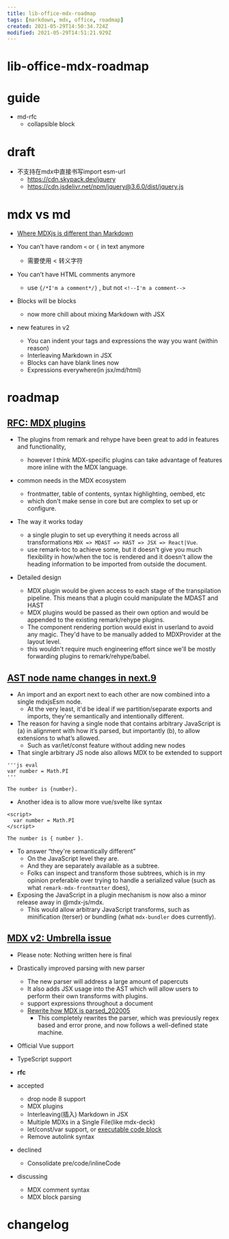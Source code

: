 ```yaml
---
title: lib-office-mdx-roadmap
tags: [markdown, mdx, office, roadmap]
created: 2021-05-29T14:50:34.724Z
modified: 2021-05-29T14:51:21.929Z
---
```


# lib-office-mdx-roadmap

# guide

- md-rfc
  - collapsible block
# draft
- 不支持在mdx中直接书写import esm-url
  - https://cdn.skypack.dev/jquery
  - https://cdn.jsdelivr.net/npm/jquery@3.6.0/dist/jquery.js
# mdx vs md
- [Where MDXjs is different than Markdown](https://github.com/mdx-js/mdx/pull/1039)

- You can’t have random `<` or `{` in text anymore
  - 需要使用 &lt; 转义字符
- You can’t have HTML comments anymore
  - use `{/*I'm a comment*/}` , but not `<!--I'm a comment-->`
- Blocks will be blocks
  - now more chill about mixing Markdown with JSX

- new features in v2
  - You can indent your tags and expressions the way you want (within reason)
  - Interleaving Markdown in JSX
  - Blocks can have blank lines now
  - Expressions everywhere(in jsx/md/html)
# roadmap

## [RFC: MDX plugins](https://github.com/mdx-js/mdx/issues/741)

- The plugins from remark and rehype have been great to add in features and functionality, 
  - however I think MDX-specific plugins can take advantage of features more inline with the MDX language.
- common needs in the MDX ecosystem 
  - frontmatter, table of contents, syntax highlighting, oembed, etc
  - which don't make sense in core but are complex to set up or configure.

- The way it works today
  - a single plugin to set up everything it needs across all transformations `MDX => MDAST => HAST => JSX => React|Vue`.
  - use remark-toc to achieve some, but it doesn't give you much flexibility in how/when the toc is rendered and it doesn't allow the heading information to be imported from outside the document.

- Detailed design
  - MDX plugin would be given access to each stage of the transpilation pipeline. This means that a plugin could manipulate the MDAST and HAST
  - MDX plugins would be passed as their own option and would be appended to the existing remark/rehype plugins.
  - The component rendering portion would exist in userland to avoid any magic. They'd have to be manually added to MDXProvider at the layout level.
  - this wouldn't require much engineering effort since we'll be mostly forwarding plugins to remark/rehype/babel.

## [AST node name changes in next.9](https://github.com/mdx-js/mdx/issues/1503)

- An import and an export next to each other are now combined into a single mdxjsEsm node.
  - At the very least, it'd be ideal if we partition/separate exports and imports, they're semantically and intentionally different.
- The reason for having a single node that contains arbitrary JavaScript is (a) in alignment with how it’s parsed, but importantly (b), to allow extensions to what’s allowed. 
  - Such as var/let/const feature without adding new nodes
- That single arbitrary JS node also allows MDX to be extended to support

```
'''js eval
var number = Math.PI
'''

The number is {number}.
```

- Another idea is to allow more vue/svelte like syntax

```JS
<script>
  var number = Math.PI
</script>

The number is { number }.
```

- To answer “they're semantically different”
  - On the JavaScript level they are. 
  - And they are separately available as a subtree. 
  - Folks can inspect and transform those subtrees, which is in my opinion preferable over trying to handle a serialized value (such as what `remark-mdx-frontmatter` does), 
- Exposing the JavaScript in a plugin mechanism is now also a minor release away in @mdx-js/mdx. 
  - This would allow arbitrary JavaScript transforms, such as minification (terser) or bundling (what `mdx-bundler` does currently).

## [MDX v2: Umbrella issue](https://github.com/mdx-js/mdx/issues/1041)

- Please note: Nothing written here is final
- Drastically improved parsing with new parser
  - The new parser will address a large amount of papercuts
  - It also adds JSX usage into the AST which will allow users to perform their own transforms with plugins.
  - support expressions throughout a document
  - [Rewrite how MDX is parsed_202005](https://github.com/mdx-js/mdx/pull/1039)
    - This completely rewrites the parser, which was previously regex based and error prone, and now follows a well-defined state machine.
- Official Vue support
- TypeScript support

- **rfc**
- accepted
  - drop node 8 support 
  - MDX plugins
  - Interleaving(插入) Markdown in JSX
  - Multiple MDXs in a Single File(like mdx-deck)
  - let/const/var support, or [executable code block](https://github.com/mdx-js/mdx/issues/1046)
  - Remove autolink syntax
- declined
  - Consolidate pre/code/inlineCode
- discussing
  - MDX comment syntax
  - MDX block parsing
# changelog
